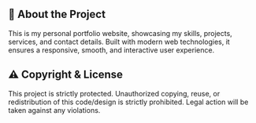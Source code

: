## 🚀 About the Project
This is my personal portfolio website, showcasing my skills, projects, services, and contact details. Built with modern web technologies, it ensures a responsive, smooth, and interactive user experience.



## ⚠️ Copyright & License
This project is strictly protected. Unauthorized copying, reuse, or redistribution of this code/design is strictly prohibited. Legal action will be taken against any violations.
